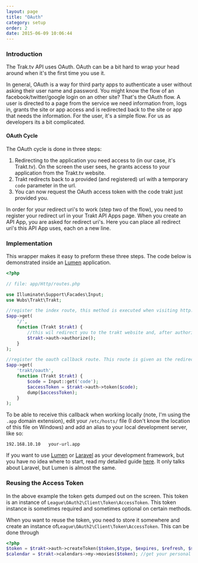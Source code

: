 ```yaml
---
layout: page
title: "OAuth"
category: setup
order: 2
date: 2015-06-09 10:06:44
---
```


### Introduction
The Trak.tv API uses OAuth. OAuth can be a bit hard to wrap your head around when it's the first time you use it. 

In general, OAuth is a way for third party apps to authenticate a user without asking their user name and password. 
You might know the flow of an facebook/twitter/google login on an other site? That's the OAuth flow. A user is 
directed to a page from the service we need information from, logs in, grants the site or app access and is redirected 
back to the site or app that needs the information. For the user, it's a simple flow. For us as developers its a bit 
complicated.

#### OAuth Cycle
The OAuth cycle is done in three steps: 

1.  Redirecting to the application you need access to (in our case, it's Trakt.tv). On the screen the user sees, he grants 
access to your application from the Trakt.tv website.
2. Trakt redirects back to a provided (and registered) url with a temporary `code` parameter in the url.
3. You can now request the OAuth access token with the code trakt just provided you.

In order for your redirect uri's to work (step two of the flow), you need to register your redirect url in your Trakt 
API Apps page. When you create an API App, you are asked for redirect uri's. Here you can place all redirect uri's 
this API App uses, each on a new line.

### Implementation
This wrapper makes it easy to preform these three steps. The code below is demonstrated inside an [Lumen][lumen] 
application.

```PHP
<?php

// file: app/Http/routes.php

use Illuminate\Support\Facades\Input;
use Wubs\Trakt\Trakt;

//register the index route, this method is executed when visiting http://your-url.app/
$app->get(
    '/',
    function (Trakt $trakt) {
        //this wil redirect you to the trakt website and, after authorization by the user, trakt will redirect back.
        $trakt->auth->authorize();
    }
);

//register the oauth callback route. This route is given as the redirect url when creating the Trakt instance.
$app->get(
    'trakt/oauth',
    function (Trakt $trakt) {
        $code = Input::get('code');
        $accessToken = $trakt->auth->token($code);
        dump($accessToken); 
    }
);
```

To be able to receive this callback when working locally (note, I'm using the `.app` domain extension), edit your 
`/etc/hosts/` file (I don't know the location of this file on Windows) and add an alias to your local development 
server, like so:

```TEXT
192.168.10.10	your-url.app
```

If you want to use [Lumen][lumen] or [Laravel][laravel] as your development framework, but you have no idea where to 
start, read my detailed guide [here][laravel-5-setup]. It only talks about Laravel, but Lumen is almost the same.

### Reusing the Access Token

In the above example the token gets dumped out on the screen. This token is an instance of 
`League\OAuth2\Client\Token\AccessToken`. This token instance is sometimes required and sometimes optional on certain
 methods.
 
When you want to reuse the token, you need to store it somewhere and create an 
instance of`League\OAuth2\Client\Token\AccessToken`. This can be done through 

```php
<?php
$token = $trakt->auth->createToken($token,$type, $expires, $refresh, $scope); //returns an instance of League\OAuth2\Client\Token\AccessToken
$calendar = $trakt->calendars->my->movies($token); //get your personal movies calendar
```


[lumen]: http://lumen.laravel.com
[laravel]: http://laravel.com
[laravel-5-setup]: http://blog.wubsinfo.nl/laravel/2015/03/22/setup-laravel-5-development-environment/
